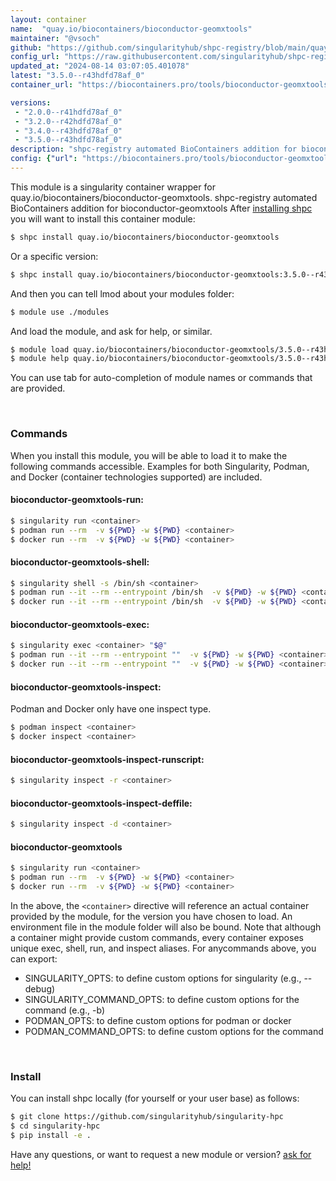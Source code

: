 ```yaml
---
layout: container
name:  "quay.io/biocontainers/bioconductor-geomxtools"
maintainer: "@vsoch"
github: "https://github.com/singularityhub/shpc-registry/blob/main/quay.io/biocontainers/bioconductor-geomxtools/container.yaml"
config_url: "https://raw.githubusercontent.com/singularityhub/shpc-registry/main/quay.io/biocontainers/bioconductor-geomxtools/container.yaml"
updated_at: "2024-08-14 03:07:05.401078"
latest: "3.5.0--r43hdfd78af_0"
container_url: "https://biocontainers.pro/tools/bioconductor-geomxtools"

versions:
 - "2.0.0--r41hdfd78af_0"
 - "3.2.0--r42hdfd78af_0"
 - "3.4.0--r43hdfd78af_0"
 - "3.5.0--r43hdfd78af_0"
description: "shpc-registry automated BioContainers addition for bioconductor-geomxtools"
config: {"url": "https://biocontainers.pro/tools/bioconductor-geomxtools", "maintainer": "@vsoch", "description": "shpc-registry automated BioContainers addition for bioconductor-geomxtools", "latest": {"3.5.0--r43hdfd78af_0": "sha256:6c80323014000f40f36d3452caf5fbb33f3cb032e277518505dff48f88a1f4d8"}, "tags": {"2.0.0--r41hdfd78af_0": "sha256:8d1f370ad13bb6f12719ac2030c1989a4ca60131839839763b9f9840c9573c5f", "3.2.0--r42hdfd78af_0": "sha256:278156e6b51e08f5fbef2b28e957fa4b6917b392e5b2ef8d09c21f6a0c215ef8", "3.4.0--r43hdfd78af_0": "sha256:1071851af3f5bd8223ed58909525243d24308218d4cafb1c7d571760e1c920e4", "3.5.0--r43hdfd78af_0": "sha256:6c80323014000f40f36d3452caf5fbb33f3cb032e277518505dff48f88a1f4d8"}, "docker": "quay.io/biocontainers/bioconductor-geomxtools"}
---
```


This module is a singularity container wrapper for quay.io/biocontainers/bioconductor-geomxtools.
shpc-registry automated BioContainers addition for bioconductor-geomxtools
After [installing shpc](#install) you will want to install this container module:


```bash
$ shpc install quay.io/biocontainers/bioconductor-geomxtools
```

Or a specific version:

```bash
$ shpc install quay.io/biocontainers/bioconductor-geomxtools:3.5.0--r43hdfd78af_0
```

And then you can tell lmod about your modules folder:

```bash
$ module use ./modules
```

And load the module, and ask for help, or similar.

```bash
$ module load quay.io/biocontainers/bioconductor-geomxtools/3.5.0--r43hdfd78af_0
$ module help quay.io/biocontainers/bioconductor-geomxtools/3.5.0--r43hdfd78af_0
```

You can use tab for auto-completion of module names or commands that are provided.

<br>

### Commands

When you install this module, you will be able to load it to make the following commands accessible.
Examples for both Singularity, Podman, and Docker (container technologies supported) are included.

#### bioconductor-geomxtools-run:

```bash
$ singularity run <container>
$ podman run --rm  -v ${PWD} -w ${PWD} <container>
$ docker run --rm  -v ${PWD} -w ${PWD} <container>
```

#### bioconductor-geomxtools-shell:

```bash
$ singularity shell -s /bin/sh <container>
$ podman run --it --rm --entrypoint /bin/sh  -v ${PWD} -w ${PWD} <container>
$ docker run --it --rm --entrypoint /bin/sh  -v ${PWD} -w ${PWD} <container>
```

#### bioconductor-geomxtools-exec:

```bash
$ singularity exec <container> "$@"
$ podman run --it --rm --entrypoint ""  -v ${PWD} -w ${PWD} <container> "$@"
$ docker run --it --rm --entrypoint ""  -v ${PWD} -w ${PWD} <container> "$@"
```

#### bioconductor-geomxtools-inspect:

Podman and Docker only have one inspect type.

```bash
$ podman inspect <container>
$ docker inspect <container>
```

#### bioconductor-geomxtools-inspect-runscript:

```bash
$ singularity inspect -r <container>
```

#### bioconductor-geomxtools-inspect-deffile:

```bash
$ singularity inspect -d <container>
```



#### bioconductor-geomxtools

```bash
$ singularity run <container>
$ podman run --rm  -v ${PWD} -w ${PWD} <container>
$ docker run --rm  -v ${PWD} -w ${PWD} <container>
```


In the above, the `<container>` directive will reference an actual container provided
by the module, for the version you have chosen to load. An environment file in the
module folder will also be bound. Note that although a container
might provide custom commands, every container exposes unique exec, shell, run, and
inspect aliases. For anycommands above, you can export:

 - SINGULARITY_OPTS: to define custom options for singularity (e.g., --debug)
 - SINGULARITY_COMMAND_OPTS: to define custom options for the command (e.g., -b)
 - PODMAN_OPTS: to define custom options for podman or docker
 - PODMAN_COMMAND_OPTS: to define custom options for the command

<br>

### Install

You can install shpc locally (for yourself or your user base) as follows:

```bash
$ git clone https://github.com/singularityhub/singularity-hpc
$ cd singularity-hpc
$ pip install -e .
```

Have any questions, or want to request a new module or version? [ask for help!](https://github.com/singularityhub/singularity-hpc/issues)